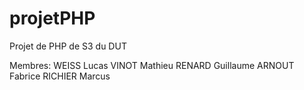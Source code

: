 # projetPHP
Projet de PHP de S3 du DUT 

Membres:
WEISS Lucas
VINOT Mathieu
RENARD Guillaume
ARNOUT Fabrice
RICHIER Marcus
